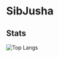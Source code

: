 # SibJusha
<h2>Stats</h2>

![Top Langs](https://github-readme-stats.vercel.app/api/top-langs/?username=SibJusha&layout=donut)
